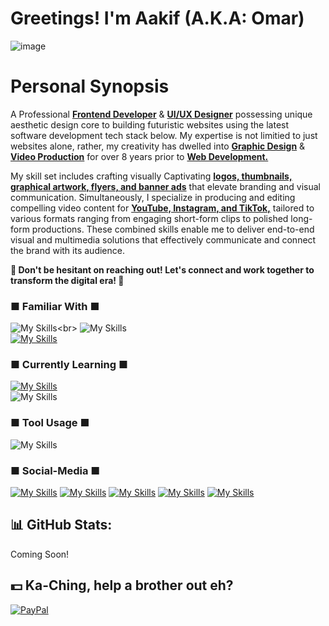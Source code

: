 # Greetings! I'm Aakif (A.K.A: Omar)
![image](https://github.com/user-attachments/assets/6f67fcd3-a136-43e1-9f05-fad2e548f2a7)
# Personal Synopsis
A Professional <ins>**Frontend Developer**</ins> & <ins>**UI/UX Designer**</ins> possessing unique aesthetic design core to building futuristic websites using the latest software development tech stack below. My expertise is not limitied to just websites alone, rather, my creativity has dwelled into <ins>**Graphic Design**</ins> & <ins>**Video Production**</ins> for over 8 years prior to <ins>**Web Development.**</ins> <br>

My skill set includes crafting visually Captivating <ins>**logos, thumbnails, graphical artwork, flyers, and banner ads**</ins> that elevate branding and visual communication. Simultaneously, I specialize in producing and editing compelling video content for <ins>**YouTube, Instagram, and TikTok,**</ins> tailored to various formats ranging from engaging short-form clips to polished long-form productions. These combined skills enable me to deliver end-to-end visual and multimedia solutions that effectively communicate and connect the brand with its audience.

**🔶 Don't be hesitant on reaching out! Let's connect and work together to transform the digital era! 🔶** 


### ■ Familiar With ■
![My Skills](https://go-skill-icons.vercel.app/api/icons?i=html,css,sass,js,nodejs,py,php,)<br> 
![My Skills](https://go-skill-icons.vercel.app/api/icons?i=gsap) <br>
[![My Skills](https://skillicons.dev/icons?i=pr,ps,xd)](https://skillicons.dev)


### ■ Currently Learning ■
[![My Skills](https://skillicons.dev/icons?i=jquery,wordpress,php,mysql,react)](https://skillicons.dev) <br>
![My Skills](https://go-skill-icons.vercel.app/api/icons?i=ai,indesign,figma)

### ■ Tool Usage ■
![My Skills](https://go-skill-icons.vercel.app/api/icons?i=chatgpt,github,git,vscode,pycharm)



### ■ Social-Media ■
[![My Skills](https://skillicons.dev/icons?i=linkedin)](https://www.linkedin.com/in/hafizau/)
[![My Skills](https://skillicons.dev/icons?i=discord)](https://codepen.io/Auvance) 
[![My Skills](https://skillicons.dev/icons?i=codepen)](https://codepen.io/Auvance) 
[![My Skills](https://go-skill-icons.vercel.app/api/icons?i=x)](https://x.com/therealAuvance) 
[![My Skills](https://go-skill-icons.vercel.app/api/icons?i=behance)](https://www.behance.net/auvance)






## 📊 GitHub Stats:
Coming Soon!

## 💵 Ka-Ching, help a brother out eh?
[![PayPal](https://img.shields.io/badge/PayPal-00457C?style=for-the-badge&logo=paypal&logoColor=white)](https://paypal.me/Auvance) 
